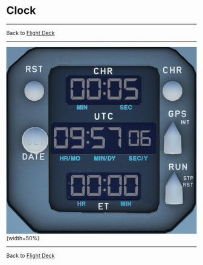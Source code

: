 # Clock

---

Back to [Flight Deck](../flight-deck.md)

---

![Clock](../../assets/a32nx-briefing/front/Clock.png "Clock"){width=50%}

---

Back to [Flight Deck](../flight-deck.md)
